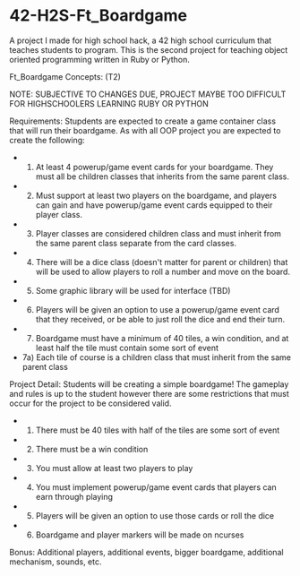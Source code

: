 # 42-H2S-Ft_Boardgame
A project I made for high school hack, a 42 high school curriculum that teaches students to program. This is the second project for teaching object oriented programming written in Ruby or Python.


Ft_Boardgame Concepts: (T2)

NOTE: SUBJECTIVE TO CHANGES DUE, PROJECT MAYBE TOO DIFFICULT FOR HIGHSCHOOLERS LEARNING RUBY OR PYTHON

Requirements:
Stupdents are expected to create a game container class that will 
run their boardgame. As with all OOP project you are expected to
create the following:
- 1) At least 4 powerup/game event cards for your boardgame. They must
all be children classes that inherits from the same parent class.
- 2) Must support at least two players on the boardgame, and players
can gain and have powerup/game event cards equipped to their player class.
- 3) Player classes are considered children class and must inherit from the
same parent class separate from the card classes.
- 4) There will be a dice class (doesn't matter for parent or children) that
will be used to allow players to roll a number and move on the board.
- 5) Some graphic library will be used for interface (TBD)
- 6) Players will be given an option to use a powerup/game event card that they
received, or be able to just roll the dice and end their turn.
- 7) Boardgame must have a minimum of 40 tiles, a win condition, and at least
half the tile must contain some sort of event
- 7a) Each tile of course is a children class that must inherit from the same parent class


Project Detail:
Students will be creating a simple boardgame! The gameplay and rules is up 
to the student however there are some restrictions that must occur for the project
to be considered valid.
- 1) There must be 40 tiles with half of the tiles are some sort of event
- 2) There must be a win condition
- 3) You must allow at least two players to play
- 4) You must implement powerup/game event cards that players can earn through playing
- 5) Players will be given an option to use those cards or roll the dice
- 6) Boardgame and player markers will be made on ncurses

Bonus:
Additional players, additional events, bigger boardgame, additional mechanism, sounds, etc.
